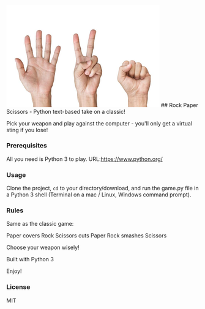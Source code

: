 <img src = "image/RPS.jpg" width = 400>
## Rock Paper Scissors - Python text-based take on a classic!

Pick your weapon and play against the computer - you'll only get a virtual sting if you lose!

### Prerequisites

All you need is Python 3 to play. URL:https://www.python.org/

### Usage
Clone the project, <code>cd</code> to your directory/download, and run the game.py file in a Python 3 shell (Terminal on a mac / Linux, Windows command prompt).

### Rules
Same as the classic game:

Paper covers Rock  Scissors cuts Paper  Rock smashes Scissors

Choose your weapon wisely!

Built with Python 3

Enjoy!

### License 
MIT